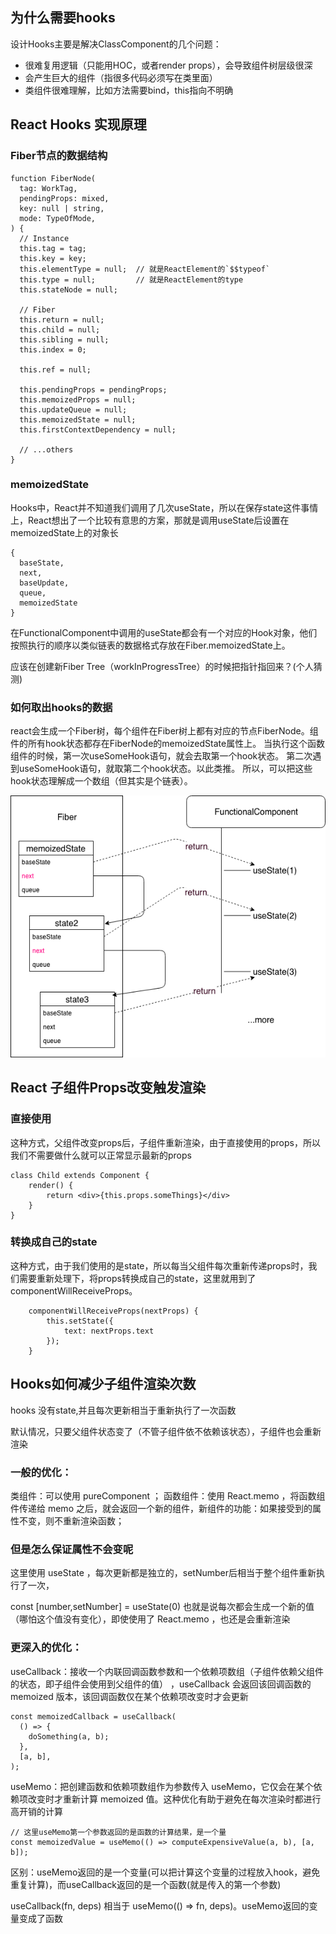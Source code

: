 ## 为什么需要hooks

设计Hooks主要是解决ClassComponent的几个问题：

- 很难复用逻辑（只能用HOC，或者render props），会导致组件树层级很深
- 会产生巨大的组件（指很多代码必须写在类里面）
- 类组件很难理解，比如方法需要bind，this指向不明确

## React Hooks 实现原理

### Fiber节点的数据结构

```
function FiberNode(
  tag: WorkTag,
  pendingProps: mixed,
  key: null | string,
  mode: TypeOfMode,
) {
  // Instance
  this.tag = tag;
  this.key = key;
  this.elementType = null;  // 就是ReactElement的`$$typeof`
  this.type = null;         // 就是ReactElement的type
  this.stateNode = null;

  // Fiber
  this.return = null;
  this.child = null;
  this.sibling = null;
  this.index = 0;

  this.ref = null;

  this.pendingProps = pendingProps;
  this.memoizedProps = null;
  this.updateQueue = null;
  this.memoizedState = null;
  this.firstContextDependency = null;

  // ...others
}

```

### memoizedState

Hooks中，React并不知道我们调用了几次useState，所以在保存state这件事情上，React想出了一个比较有意思的方案，那就是调用useState后设置在memoizedState上的对象长

```
{
  baseState,
  next,
  baseUpdate,
  queue,
  memoizedState
}

```

在FunctionalComponent中调用的useState都会有一个对应的Hook对象，他们按照执行的顺序以类似链表的数据格式存放在Fiber.memoizedState上。

应该在创建新Fiber Tree（workInProgressTree）的时候把指针指回来？(个人猜测)

###  如何取出hooks的数据

react会生成一个Fiber树，每个组件在Fiber树上都有对应的节点FiberNode。组件的所有hook状态都存在FiberNode的memoizedState属性上。
当执行这个函数组件的时候，第一次useSomeHook语句，就会去取第一个hook状态。
第二次遇到useSomeHook语句，就取第二个hook状态。以此类推。
所以，可以把这些hook状态理解成一个数组（但其实是个链表）。

<img src='./img/hooksFiber.png'>








## React 子组件Props改变触发渲染

### 直接使用 

这种方式，父组件改变props后，子组件重新渲染，由于直接使用的props，所以我们不需要做什么就可以正常显示最新的props

```
class Child extends Component {
    render() {
        return <div>{this.props.someThings}</div>
    }
}
```

### 转换成自己的state

这种方式，由于我们使用的是state，所以每当父组件每次重新传递props时，我们需要重新处理下，将props转换成自己的state，这里就用到了 componentWillReceiveProps。

```
    componentWillReceiveProps(nextProps) {
        this.setState({
            text: nextProps.text
        });
    }

```

## Hooks如何减少子组件渲染次数

hooks 没有state,并且每次更新相当于重新执行了一次函数

默认情况，只要父组件状态变了（不管子组件依不依赖该状态），子组件也会重新渲染

### 一般的优化：

类组件：可以使用 pureComponent ；
函数组件：使用 React.memo ，将函数组件传递给 memo 之后，就会返回一个新的组件，新组件的功能：如果接受到的属性不变，则不重新渲染函数；


### 但是怎么保证属性不会变呢 

这里使用 useState ，每次更新都是独立的，setNumber后相当于整个组件重新执行了一次，

const [number,setNumber] = useState(0) 也就是说每次都会生成一个新的值（哪怕这个值没有变化），即使使用了 React.memo ，也还是会重新渲染


### 更深入的优化：

useCallback：接收一个内联回调函数参数和一个依赖项数组（子组件依赖父组件的状态，即子组件会使用到父组件的值） ，useCallback 会返回该回调函数的 
memoized 版本，该回调函数仅在某个依赖项改变时才会更新

```
const memoizedCallback = useCallback(
  () => {
    doSomething(a, b);
  },
  [a, b],
);
```

useMemo：把创建函数和依赖项数组作为参数传入 useMemo，它仅会在某个依赖项改变时才重新计算 memoized 值。这种优化有助于避免在每次渲染时都进行高开销的计算
```
// 这里useMemo第一个参数返回的是函数的计算结果，是一个量
const memoizedValue = useMemo(() => computeExpensiveValue(a, b), [a, b]);
```

区别：useMemo返回的是一个变量(可以把计算这个变量的过程放入hook，避免重复计算)，而useCallback返回的是一个函数(就是传入的第一个参数)


useCallback(fn, deps) 相当于 useMemo(() => fn, deps)。useMemo返回的变量变成了函数


